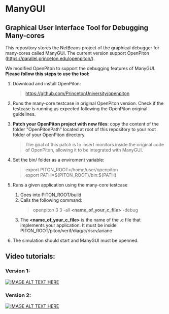 # ManyGUI
## Graphical User Interface Tool for Debugging Many-cores

This repository stores the NetBeans project of the graphical debugger for many-cores called ManyGUI. 
The current version support OpenPiton (https://parallel.princeton.edu/openpiton/).

We modified OpenPiton to support the debugging features of ManyGUI. **Please follow this steps to use the tool:**

1. Download and install OpenPiton: 
   > https://github.com/PrincetonUniversity/openpiton

2. Runs the many-core testcase in original OpenPiton version. Check if the testcase is running as expected following the OpenPiton original guidelines.

3. **Patch your OpenPiton project with new files**: copy the content of the folder "OpenPitonPath" located at root of this repository to your root folder of your OpenPiton directory.
   > The goal of this patch is to insert monitors inside the original code of OpenPiton, allowing it to be integrated with ManyGUI.

4. Set the bin/ folder as a enviroment variable:
   > export PITON_ROOT=/home/user/openpiton   
   > export PATH=\${PITON_ROOT}/bin:${PATH}

5. Runs a given application using the many-core testcase
   1. Goes into PITON_ROOT/build  
   2. Calls the following command:
        > openpiton 3 3 -all **<name_of_your_c_file>** -debug
    1. The **<name_of_your_c_file>** is the name of the .c file that implements your application. It must be inside PITON_ROOT/piton/verif/diag/c/riscv/ariane

6. The simulation should start and ManyGUI must be openned.


## Video tutorials:

### Version 1: 
[![IMAGE ALT TEXT HERE](https://i9.ytimg.com/vi/XOHMqZNIwks/mq1.jpg?sqp=CMTe7owG&rs=AOn4CLDErcdypEBFOoGvY5EyYqIg0sdBBQ)](https://youtu.be/XOHMqZNIwks)
### Version 2:
[![IMAGE ALT TEXT HERE](https://img.youtube.com/vi/YOUTUBE_VIDEO_ID_HERE/0.jpg)](https://youtu.be/VU6yRrICwsk)